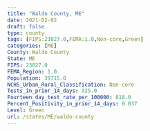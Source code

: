 ```yaml
---
title: "Waldo County, ME"
date: 2021-02-02
draft: false
type: county
tags: [FIPS:23027.0,FEMA:1.0,Non-core,Green]
categories: [ME]
County: Waldo County
State: ME
FIPS: 23027.0
FEMA_Region: 1.0
Population: 39715.0
NCHS_Urban_Rural_Classification: Non-core
Tests_in_prior_14_days: 325.0
Fourteen_day_test_rate_per_100000: 818.0
Percent_Positivity_in_prior_14_days: 0.037
Level: Green
url: /states/ME/waldo-county
---
```



